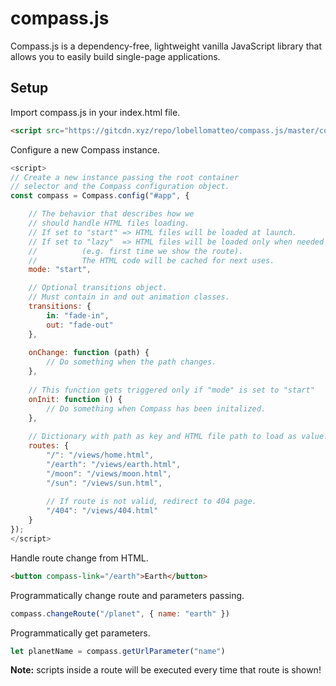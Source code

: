 
# compass.js
Compass.js is a dependency-free, lightweight vanilla JavaScript library that allows you to easily build single-page applications.

## Setup
Import compass.js in your index.html file.
```html
<script src="https://gitcdn.xyz/repo/lobellomatteo/compass.js/master/compass.js"></script>
```
Configure a new Compass instance.
```js
<script>
// Create a new instance passing the root container
// selector and the Compass configuration object.
const compass = Compass.config("#app", {

	// The behavior that describes how we 
	// should handle HTML files loading.
	// If set to "start" => HTML files will be loaded at launch.
	// If set to "lazy"  => HTML files will be loaded only when needed
	//			(e.g. first time we show the route).
	//			The HTML code will be cached for next uses.
	mode: "start",

	// Optional transitions object.
	// Must contain in and out animation classes.
	transitions: {
		in: "fade-in",
		out: "fade-out"
	},
	
	onChange: function (path) {
		// Do something when the path changes.
	},
	
	// This function gets triggered only if "mode" is set to "start"
	onInit: function () {
		// Do something when Compass has been initalized.
	},
	
	// Dictionary with path as key and HTML file path to load as value.
	routes: {
		"/": "/views/home.html",
		"/earth": "/views/earth.html",
		"/moon": "/views/moon.html",
		"/sun": "/views/sun.html",
		
		// If route is not valid, redirect to 404 page.
		"/404": "/views/404.html"
	}
});
</script>
```
Handle route change from HTML.
```html
<button compass-link="/earth">Earth</button>
``` 
Programmatically change route and parameters passing.
```js
compass.changeRoute("/planet", { name: "earth" })
``` 
Programmatically get parameters.
```js
let planetName = compass.getUrlParameter("name")
``` 

<b>Note:</b> scripts inside a route will be executed every time that route is shown!
